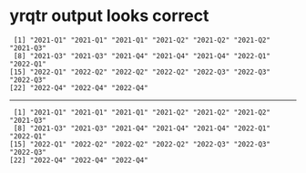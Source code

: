 # yrqtr output looks correct

     [1] "2021-Q1" "2021-Q1" "2021-Q1" "2021-Q2" "2021-Q2" "2021-Q2" "2021-Q3"
     [8] "2021-Q3" "2021-Q3" "2021-Q4" "2021-Q4" "2021-Q4" "2022-Q1" "2022-Q1"
    [15] "2022-Q1" "2022-Q2" "2022-Q2" "2022-Q2" "2022-Q3" "2022-Q3" "2022-Q3"
    [22] "2022-Q4" "2022-Q4" "2022-Q4"

---

     [1] "2021-Q1" "2021-Q1" "2021-Q1" "2021-Q2" "2021-Q2" "2021-Q2" "2021-Q3"
     [8] "2021-Q3" "2021-Q3" "2021-Q4" "2021-Q4" "2021-Q4" "2022-Q1" "2022-Q1"
    [15] "2022-Q1" "2022-Q2" "2022-Q2" "2022-Q2" "2022-Q3" "2022-Q3" "2022-Q3"
    [22] "2022-Q4" "2022-Q4" "2022-Q4"

